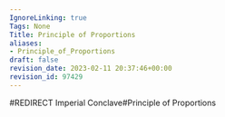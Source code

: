 ```yaml
---
IgnoreLinking: true
Tags: None
Title: Principle of Proportions
aliases:
- Principle_of_Proportions
draft: false
revision_date: 2023-02-11 20:37:46+00:00
revision_id: 97429
---
```


#REDIRECT Imperial Conclave#Principle of Proportions